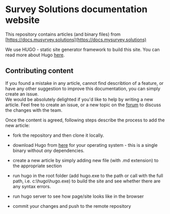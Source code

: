 # Survey Solutions documentation website

This repository contains articles (and binary files) from [https://docs.musyrvey.solutions](https://docs.mysurvey.solutions)

We use HUGO - static site generator framework to build this site. You can read more about Hugo
[here](https://gohugo.io/getting-started/).

## Contributing content

If you found a mistake in any article, cannot find describtion of a feature, or have any other suggestion to improve this documentation, you can simply create an issue.  
We would be absolutely delighted if you'd like to help by writing a new article. Feel free to create an issue, or a new topic on the [forum](https://forum.mysurvey.solutions) to discuss the changes with the team.

Once the content is agreed, following steps describe the process to add the new article:


- fork the repository and then clone it locally.

- download Hugo from [here](https://github.com/gohugoio/hugo/releases) for your operating system - this is a single binary without *any* dependencies.

- create a new article by simply adding new file (with .md extension) to the appropriate section

- run hugo in the root folder (add hugo.exe to the path or call with the full path, i.e. c:\hugo\hugo.exe) to build the site and see whether there are any syntax errors.

- run hugo server to see how page/site looks like in the browser

- commit your changes and push to the remote repository
